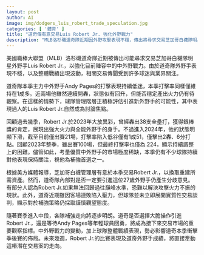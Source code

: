 ```yaml
---
layout: post
author: AI
image: img/dodgers_luis_robert_trade_speculation.jpg
categories: [ '體育' ]
title: "道奇傳有意交易Luis Robert Jr. 強化外野戰力"
description: "MLB洛杉磯道奇隊近期因外野攻擊表現不穩，傳出將尋求交易芝加哥白襪隊明星外野手Luis Robert Jr.。儘管Robert Jr.本季因傷狀態低迷，白襪隊有意在重建期將其送出，道奇隊內部對此意見分歧。隨著賽季進行，該潛在交易案將成為觀察道奇補強動向及外野戰力變動的重點。"
---
```

美國職棒大聯盟（MLB）洛杉磯道奇隊近期被傳出可能尋求交易芝加哥白襪隊明星外野手Luis Robert Jr.，以強化目前陣容中的中外野戰力。由於道奇隊外野手表現不穩，以及整體戰績出現波動，相關交易傳聞受到許多球迷與業界關注。

道奇隊本季主力中外野手Andy Pages的打擊表現持續低迷，本季打擊率同樣僅維持在1成多。近兩場他雖然連續開轟，狀態似有回升，但能否穩定產出火力仍有待觀察。在這樣的情勢下，球隊管理階層正積極評估引進新外野手的可能性，其中表現過人的Luis Robert Jr.自然成為討論焦點。

回顧過去幾季，Robert Jr.於2023年大放異彩，曾經轟出38支全壘打，獲得銀棒獎的肯定，展現出強大火力與全能外野手的身手。不過進入2024年，他的狀態明顯下滑，截至目前僅出賽21場，打擊率陷入低谷僅有1成51，僅擊出2轟、6分打點。回顧2023年整季，雖出賽100場，但最終打擊率也僅為.224，顯示持續調整上的困難。儘管如此，考量優質中外野手的市場極度稀缺，本季仍有不少球隊持續對他表現保持關注，視他為補強首選之一。

根據美方媒體報導，芝加哥白襪管理層有意於本季交易Robert Jr.，以換取重建所需資產。然而，道奇隊內部對是否一定要引進這位27歲外野手仍產生分歧意見。有部分人認為Robert Jr.如果無法回歸過往巔峰水準，恐難以解決攻擊火力不振的現狀。此外，道奇近期雖因客場連敗陷入壓力，但球隊並未立即展開實質性交易談判，顯示對於補強策略仍採取謹慎觀望態度。

隨著賽季進入中段，各隊補強走向將逐步明朗。道奇是否選擇大膽操作引進Robert Jr.，還是等待Andy Pages等年輕球員回勇，將成為接下來交易市場的重要觀察指標。中外野戰力的變動，加上球隊整體戰績表現，勢必影響道奇本季衝擊季後賽的佈局。未來幾週，Robert Jr.的比賽表現及道奇外野手成績，將直接牽動這樁潛在交易案的走向。